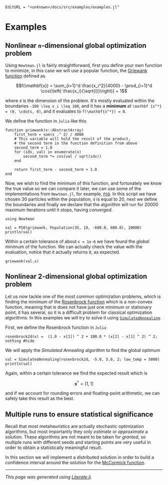```@meta
EditURL = "<unknown>/docs/src/examples/examples.jl"
```

# Examples

## Nonlinear `n`-dimensional global optimization problem

Using `Newtman.jl` is fairly straightforward, first you define your own
function to minimize, in this case we will use a popular function, the
[Griewank function](http://mathworld.wolfram.com/GriewankFunction.html)
defined as

```math
f(\mathbf{x}) = \sum_{i=1}^d \frac{x_i^2}{4000} - \prod_{i=1}^d \cos{\left(
\frac{x_i}{\sqrt{i}}\right)} + 1
```

where ``d`` is the dimension of the problem. It's mostly evaluated within the
boundaries ``-100 \leq x_i \leq 100``, and it has a **minimum** at ``\mathbf
{x^*} = (0, \cdots, 0)``, and it evaluates to ``f(\mathbf{x^*}) = 0``.

We define the function in `Julia` like this

```@example examples
function griewank(x::AbstractArray)
    first_term = sum(x .^ 2) / 4000
    # This variable will hold the result of the product,
    # the second term in the function definition from above
    second_term = 1.0
    for (idx, val) in enumerate(x)
        second_term *= cos(val / sqrt(idx))
    end

    return first_term - second_term + 1.0
end
```

Now, we wish to find the minimum of this function, and fortunately we know the
true value so we can compare it later, we can use some of the implementations
from `Newtman.jl`, for example, [`PSO`](@ref).
In this script we have chosen 30 particles within the population, `d` is equal
to 20, next we define the boundaries and finally we declare that the algorithm
will run for 20000 maximum iterations until it stops, having _converged_.

```@example examples
using Newtman

val = PSO(griewank, Population(35, 10, -600.0, 600.0), 20000)
println(val)
```

Within a certain tolerance of about `ϵ = 1e-6` we have found
the _global_ minimum of the function. We can actually check the value with the
evaluation, notice that it actually returns `0`, as expected.

```@example examples
griewank(val.x)
```

## Nonlinear 2-dimensional global optimization problem

Let us now tackle one of the most common optimization problems, which is
finding the minimum of the [Rosenbrock function](https://en.wikipedia.org/wiki/Rosenbrock_function)
which is a non-convex function, meaning that is does not have just one minimum
or stationary point, it has several, so it is a difficult problem for classical
optimization algorithms. In this examples we will try to solve it using
[`SimulatedAnnealing`](@ref).

First, we define the Rosenbrock function in `Julia`

```@example examples
rosenbrock2d(x) =  (1.0 - x[1]) ^ 2 + 100.0 * (x[2] - x[1] ^ 2) ^ 2;
nothing #hide
```

We will apply the _Simulated Annealing_ algorithm to find the global optimum

```@example examples
val = SimulatedAnnealing(rosenbrock2d, -5.0, 5.0, 2; low_temp = 5000)
println(val)
```

Again, within a certain tolerance we find the expected result which is

```math
\mathbf{x}^{*} = (1, 1)
```

and if we account for rounding errors and floating-point arithmetic, we
can safely take this result as the best.

## Multiple runs to ensure statistical significance

Recall that most metaheuristics are actually stochastic optimization algorithms,
but most importantly they only _estimate_ or _approximate_ a solution.
These algorithms are not meant to be taken for _granted_, so multiple runs
with different seeds and starting points are very useful in order to obtain a
statistically meaningful result.

In this section we will implement a distributed solution in order to build
a confidence interval around the solution for the [McCormick function](https://www.sfu.ca/~ssurjano/mccorm.html).

---

*This page was generated using [Literate.jl](https://github.com/fredrikekre/Literate.jl).*


